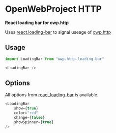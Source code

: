 # OpenWebProject HTTP

**React loading bar for owp.http**

Uses [react.loading-bar](https://www.npmjs.com/package/react-loading-bar) to signal useage of [owp.http](https://github.com/AndreasArvidsson/OpenWebProject-HTTP)

## Usage
```javascript
import LoadingBar from "owp.http-loading-bar"

<LoadingBar />
```

## Options
All options from [react.loading-bar](https://www.npmjs.com/package/react-loading-bar) is available.

```javascript
<LoadingBar
    show={true}
    color="red"
    change={false}
    showSpinner={true}
/>
```